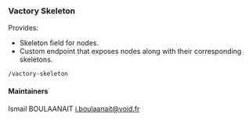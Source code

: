 ### Vactory Skeleton
Provides: 
- Skeleton field for nodes.
- Custom endpoint that exposes nodes along with their corresponding skeletons.

``
/vactory-skeleton
``

#### Maintainers
Ismail BOULAANAIT <i.boulaanait@void.fr>
